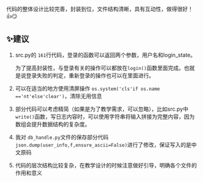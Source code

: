 代码的整体设计比较完善，封装到位，文件结构清晰，具有互动性，做得很好！ 👍😏

## ✨建议

1. src.py的 `161`行代码，登录的函数可以返回两个参数，用户名和login_state。

    为了提高封装性，与登录有关的操作可以都放在`login()`函数里面完成。也就是说登录失败的判定，重新登录的操作也可以在里面进行。

2. 可以在适当的地方使用清屏操作 `os.system('cls'if os.name =='nt'else'clear')`，清除无用信息
3. 部分代码可以考虑精简（如果是为了教学需求，可以忽略），比如src.py中 `write()`函数，写日志内容时，可以使用字符串将输入拼接为完整内容，因为数组会提升数据结构的复杂度。
4. 我对 `db_handle.py`文件的保存部分代码 `json.dump(user_info,f,ensure_ascii=False)`进行了修改，保证写入的是中文原码
5. 代码的层次结构比较复杂，在教学设计的时候注意做好引导，明确各个文件的作用和意义
